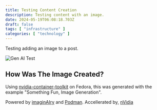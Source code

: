 ```yaml
---
title: Testing Content Creation
description: Testing content with an image.
date: 2024-05-19T06:08:18.703Z
draft: false
tags: [ "infrastructure" ]
categories: [ "technology" ]
---
```


Testing adding an image to a post.

![Gen AI Test](/example_genai_image.png)


## How Was The Image Created?

Using [nvidia-container-toolkit](https://copr.fedorainfracloud.org/coprs/g/ai-ml/nvidia-container-toolkit/) on Fedora, this was generated with the example "Something Fun, Image Generation".

Powered by [imaginAIry](https://github.com/brycedrennan/imaginAIry/) and [Podman](https://podman.io/). Accellerated by, [nVidia](https://gitlab.com/nvidia/container-toolkit/container-toolkit)